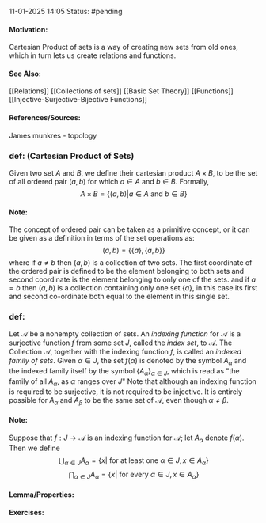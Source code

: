 11-01-2025 14:05
Status: #pending
#### Motivation:
Cartesian Product of sets is a way of creating new sets from old ones, which in turn lets us create relations and functions.
#### See Also:
[[Relations]]
[[Collections of sets]]
[[Basic Set Theory]]
[[Functions]]
[[Injective-Surjective-Bijective Functions]]
#### References/Sources:
James munkres - topology
### def: (Cartesian Product of Sets)
Given two set $A\text{ and }B$, we define their cartesian product $A\times B$, to be the set of all ordered pair $(a,b)$ for which $a\in A$ and $b\in B$. Formally,
$$
A\times B=\{(a,b)|a\in A\text{ and }b\in B\}
$$
#### Note:
The concept of ordered pair can be taken as a primitive concept, or it can be given as a definition in terms of the set operations as: $$(a,b)=\{\{a\},\{a,b\}\}$$
where if $a\neq b\text{ then }(a,b)$ is a collection of two sets. The first coordinate of the ordered pair is defined to be the element belonging to both sets and second coordinate is the element belonging to only one of the sets. 
and if $a=b$ then $(a,b)$ is a collection containing only one set $\{a\}$, in this case its first and second co-ordinate both equal to the element in this single set.
### def:
Let $\mathcal{A}$ be a nonempty collection of sets. An *indexing function*  for $\mathcal{A}$ is a surjective function $f$ from some set $J$, called the *index set*, to $\mathcal{A}$. The Collection $\mathcal{A}$, together with the indexing function $f$, is called an *indexed family of sets*. Given $\alpha \in J$, the set $f(\alpha)$ is denoted by the symbol $A_{\alpha}$ and the indexed family itself by the symbol $\{A_{\alpha}\}_{\alpha \in J}$, which is read as "the family of all $A_{\alpha}$, as $\alpha \text{ ranges over } J$"
Note that although an indexing function is required to be surjective, it is not required to be injective. It is entirely possible for $A_{\alpha}$ and $A_{\beta}$ to be the same set of $\mathcal{A}$, even though $\alpha\neq\beta$.
#### Note: 
Suppose that $f:J\to \mathcal{A}$ is an indexing function for $\mathcal{A}$; let $A_{\alpha}$ denote $f(\alpha)$. Then we define $$
\bigcup_{\alpha \in J}A_{\alpha} =\{x|\text{ for at least one }\alpha \in J,x \in A_{\alpha}\}
$$
$$
\bigcap_{\alpha \in J}A_{\alpha}=\{x|\text{ for every }\alpha \in J,x \in A_{\alpha}\}
$$
#### Lemma/Properties:
#### Exercises:
